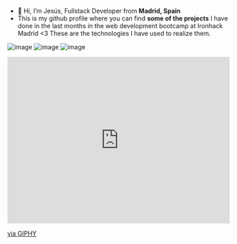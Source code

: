 - 👋 Hi, I’m Jesús, Fullstack Developer from <strong>Madrid, Spain</strong>
- This is my github profile where you can find <strong>some of the projects</strong> I have done in the last months in the web development bootcamp at Ironhack Madrid <3
These are the technologies I have used to realize them.

![image](https://user-images.githubusercontent.com/106546497/171028590-a5d00b31-25b2-42c8-95ca-526996e07abd.png)
![image](https://user-images.githubusercontent.com/106546497/171028558-a709e5ef-b242-49fc-a1ab-b40764ab737a.png)
![image](https://user-images.githubusercontent.com/106546497/171028461-bbc2d6b4-329a-488f-b3df-78bd992815fb.png)

<div style="width:100%;height:0;padding-bottom:75%;position:relative;"><iframe src="https://giphy.com/embed/26DMW5ezY0HyXDxiE" width="100%" height="100%" style="position:absolute" frameBorder="0" class="giphy-embed" allowFullScreen></iframe></div><p><a href="https://giphy.com/gifs/food-loop-white-26DMW5ezY0HyXDxiE">via GIPHY</a></p>


<!---
jesus-m-ponz/jesus-m-ponz is a ✨ special ✨ repository because its `README.md` (this file) appears on your GitHub profile.
You can click the Preview link to take a look at your changes.
--->
